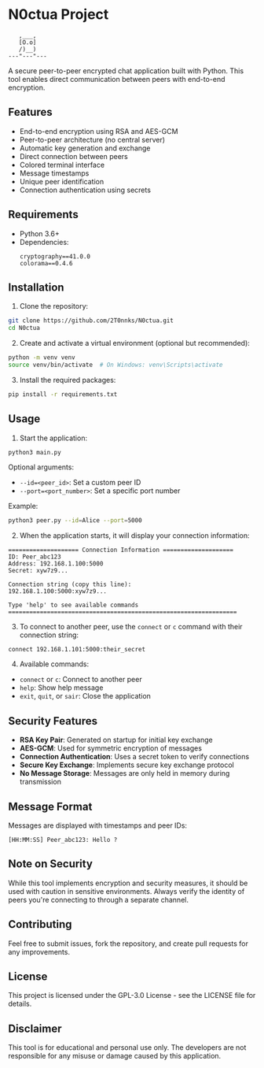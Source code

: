# N0ctua Project 
       ,___,
       [O.o]
       /)__)
    ---"---"---


A secure peer-to-peer encrypted chat application built with Python. This tool enables direct communication between peers with end-to-end encryption.

## Features

-  End-to-end encryption using RSA and AES-GCM
-  Peer-to-peer architecture (no central server)
-  Automatic key generation and exchange
-  Direct connection between peers
-  Colored terminal interface
-  Message timestamps
-  Unique peer identification
-  Connection authentication using secrets

## Requirements

- Python 3.6+
- Dependencies:
  ```
  cryptography==41.0.0
  colorama==0.4.6
  ```

## Installation

1. Clone the repository:
```bash
git clone https://github.com/2T0nnks/N0ctua.git
cd N0ctua
```

2. Create and activate a virtual environment (optional but recommended):
```bash
python -m venv venv
source venv/bin/activate  # On Windows: venv\Scripts\activate
```

3. Install the required packages:
```bash
pip install -r requirements.txt
```

## Usage

1. Start the application:
```bash
python3 main.py
```

Optional arguments:
- `--id=<peer_id>`: Set a custom peer ID
- `--port=<port_number>`: Set a specific port number

Example:
```bash
python3 peer.py --id=Alice --port=5000
```

2. When the application starts, it will display your connection information:
```
==================== Connection Information ====================
ID: Peer_abc123
Address: 192.168.1.100:5000
Secret: xyw7z9...

Connection string (copy this line):
192.168.1.100:5000:xyw7z9...

Type 'help' to see available commands
=================================================================
```

3. To connect to another peer, use the `connect` or `c` command with their connection string:
```
connect 192.168.1.101:5000:their_secret
```

4. Available commands:
- `connect` or `c`: Connect to another peer
- `help`: Show help message
- `exit`, `quit`, or `sair`: Close the application

## Security Features

- **RSA Key Pair**: Generated on startup for initial key exchange
- **AES-GCM**: Used for symmetric encryption of messages
- **Connection Authentication**: Uses a secret token to verify connections
- **Secure Key Exchange**: Implements secure key exchange protocol
- **No Message Storage**: Messages are only held in memory during transmission

## Message Format

Messages are displayed with timestamps and peer IDs:
```
[HH:MM:SS] Peer_abc123: Hello ?
```


## Note on Security

While this tool implements encryption and security measures, it should be used with caution in sensitive environments. Always verify the identity of peers you're connecting to through a separate channel.

## Contributing

Feel free to submit issues, fork the repository, and create pull requests for any improvements.

## License

This project is licensed under the GPL-3.0 License - see the LICENSE file for details.

## Disclaimer

This tool is for educational and personal use only. The developers are not responsible for any misuse or damage caused by this application.